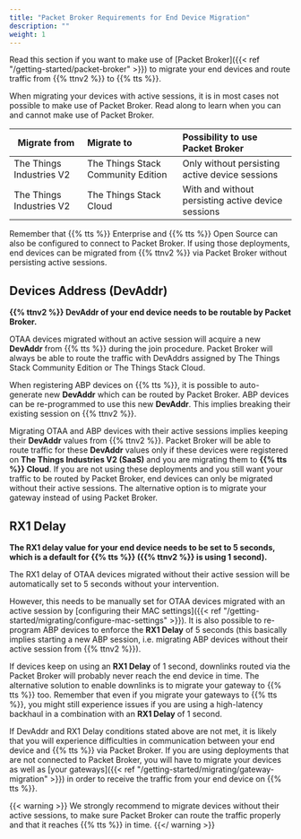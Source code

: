 ```yaml
---
title: "Packet Broker Requirements for End Device Migration"
description: ""
weight: 1
---
```


Read this section if you want to make use of [Packet Broker]({{< ref "/getting-started/packet-broker" >}}) to migrate your end devices and route traffic from {{% ttnv2 %}} to {{% tts %}}.

<!--more-->

When migrating your devices with active sessions, it is in most cases not possible to make use of Packet Broker. Read along to learn when you can and cannot make use of Packet Broker.

| Migrate from  | Migrate to | Possibility to use Packet Broker |
| ------------- |:-------------| :-----|
| The Things Industries V2 | The Things Stack Community Edition | Only without persisting active device sessions |
| The Things Industries V2 | The Things Stack Cloud | With and without persisting active device sessions |

Remember that {{% tts %}} Enterprise and {{% tts %}} Open Source can also be configured to connect to Packet Broker. If using those deployments, end devices can be migrated from {{% ttnv2 %}} via Packet Broker without persisting active sessions.

## Devices Address (DevAddr)

**{{% ttnv2 %}} DevAddr of your end device needs to be routable by Packet Broker.**

OTAA devices migrated without an active session will acquire a new **DevAddr** from {{% tts %}} during the join procedure. Packet Broker will always be able to route the traffic with DevAddrs assigned by The Things Stack Community Edition or The Things Stack Cloud.

When registering ABP devices on {{% tts %}}, it is possible to auto-generate new **DevAddr** which can be routed by Packet Broker. ABP devices can be re-programmed to use this new **DevAddr**. This implies breaking their existing session on {{% ttnv2 %}}.

Migrating OTAA and ABP devices with their active sessions implies keeping their **DevAddr** values from {{% ttnv2 %}}. Packet Broker will be able to route traffic for these **DevAddr** values only if these devices were registered on **The Things Industries V2 (SaaS)** and you are migrating them to **{{% tts %}} Cloud**. If you are not using these deployments and you still want your traffic to be routed by Packet Broker, end devices can only be migrated without their active sessions. The alternative option is to migrate your gateway instead of using Packet Broker.

## RX1 Delay 

**The **RX1 delay** value for your end device needs to be set to 5 seconds, which is a default for {{% tts %}} ({{% ttnv2 %}} is using 1 second).**    
    
The RX1 delay of OTAA devices migrated without their active session will be automatically set to 5 seconds without your intervention.

However, this needs to be manually set for OTAA devices migrated with an active session by [configuring their MAC settings]({{< ref "/getting-started/migrating/configure-mac-settings" >}}). It is also possible to re-program ABP devices to enforce the **RX1 Delay** of 5 seconds (this basically implies starting a new ABP session, i.e. migrating ABP devices without their active session from {{% ttnv2 %}}).

If devices keep on using an **RX1 Delay** of 1 second, downlinks routed via the Packet Broker will probably never reach the end device in time. The alternative solution to enable downlinks is to migrate your gateway to {{% tts %}} too. Remember that even if you migrate your gateways to {{% tts %}}, you might still experience issues if you are using a high-latency backhaul in a combination with an **RX1 Delay** of 1 second.

If DevAddr and RX1 Delay conditions stated above are not met, it is likely that you will experience difficulties in communication between your end device and {{% tts %}} via Packet Broker. If you are using deployments that are not connected to Packet Broker, you will have to migrate your devices as well as [your gateways]({{< ref "/getting-started/migrating/gateway-migration" >}}) in order to receive the traffic from your end device on {{% tts %}}.

{{< warning >}} We strongly recommend to migrate devices without their active sessions, to make sure Packet Broker can route the traffic properly and that it reaches {{% tts %}} in time. {{</ warning >}}
